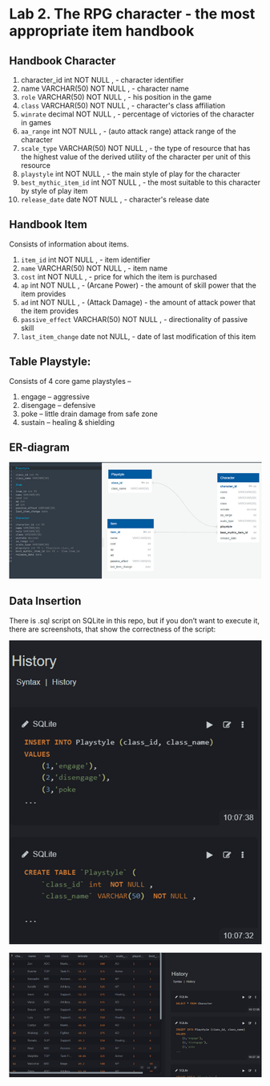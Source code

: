 # Lab 2. The RPG character - the most appropriate item handbook
## Handbook Character

1) character_id int NOT NULL , - character identifier
2) name VARCHAR(50) NOT NULL , - character name
3) `role` VARCHAR(50) NOT NULL , - his position in the game
4) `class` VARCHAR(50) NOT NULL , - character's class affiliation
5) `winrate` decimal NOT NULL , - percentage of victories of the character in games
6) `aa_range` int NOT NULL , - (auto attack range) attack range of the character 
7) `scale_type` VARCHAR(50) NOT NULL , - the type of resource that has the highest value of the derived utility of the character per unit of this resource
8) `playstyle` int NOT NULL , - the main style of play for the character
9) `best_mythic_item_id` int NOT NULL , - the most suitable to this character by style of play item
10) `release_date` date NOT NULL , - character's release date

## Handbook Item

Consists of information about items.
1) `item_id` int NOT NULL , - item identifier
2) `name` VARCHAR(50) NOT NULL , - item name
3) `cost` int NOT NULL , - price for which the item is purchased
4) `ap` int NOT NULL , - (Arcane Power) - the amount of skill power that the item provides
5) `ad` int NOT NULL , - (Attack Damage) - the amount of attack power that the item provides
6) `passive_effect` VARCHAR(50) NOT NULL , - directionality of passive skill 
7) `last_item_change` date not NULL, - date of last modification of this item

## Table Playstyle:

Consists of 4 core game playstyles –
1)	engage – aggressive
2)	disengage – defensive
3)	poke – little drain damage from safe zone
4)	sustain – healing & shielding 

## ER-diagram

![Image alt](https://github.com/dopeoid/csd_lab2.1-3/blob/main/src/diagram.jpg)

## Data Insertion

There is .sql script on SQLite in this repo, but if you don’t want to execute it, there are screenshots, that show the correctness of the script:
 
![Image alt](https://github.com/dopeoid/csd_lab2.1-3/blob/main/src/scr1.jpg)

![Image alt](https://github.com/dopeoid/csd_lab2.1-3/blob/main/src/scr2.jpg)
